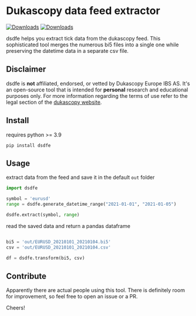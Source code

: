 # Dukascopy data feed extractor
[![Downloads](https://static.pepy.tech/badge/dsdfe)](https://pepy.tech/project/dsdfe)
[![Downloads](https://static.pepy.tech/badge/dsdfe/month)](https://pepy.tech/project/dsdfe)

dsdfe helps you extract tick data from the dukascopy feed. This sophisticated tool merges the numerous bi5 files into a single one while preserving the datetime data in a separate csv file.

## Disclaimer

dsdfe is **not** affiliated, endorsed, or vetted by Dukascopy Europe IBS AS. It's
an open-source tool that is intended for **personal** research and educational purposes only.
For more information regarding the terms of use refer to the legal section of the [dukascopy website](https://www.dukascopy.com/).


## Install
requires python >= 3.9
```
pip install dsdfe
```

## Usage

extract data from the feed and save it in the default `out` folder

```python
import dsdfe

symbol = 'eurusd'
range = dsdfe.generate_datetime_range("2021-01-01", "2021-01-05")

dsdfe.extract(symbol, range)
```

read the saved data and return a pandas dataframe

```python

bi5 = 'out/EURUSD_20210101_20210104.bi5'
csv = 'out/EURUSD_20210101_20210104.csv'

df = dsdfe.transform(bi5, csv)
```

## Contribute
Apparently there are actual people using this tool. 
There is definitely room for improvement, so feel free to open an issue or a PR. 

Cheers!
